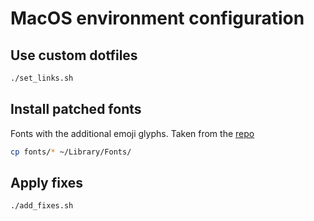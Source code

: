 # MacOS environment configuration

## Use custom dotfiles
```bash
./set_links.sh
```

## Install patched fonts
Fonts with the additional emoji glyphs. Taken from the [repo](https://github.com/2players/sfmono-nerd-font)
```bash
cp fonts/* ~/Library/Fonts/
```

## Apply fixes
```bash
./add_fixes.sh
```
